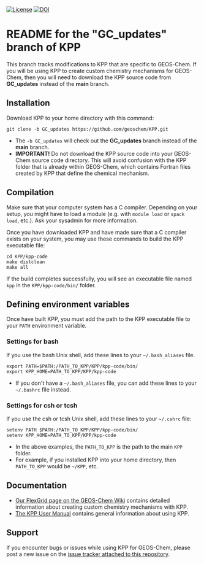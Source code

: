 [![License](https://img.shields.io/badge/License-MIT-blue.svg)](https://github.com/geoschem/KPP/blob/GC_updates/LICENSE.txt) [![DOI](https://zenodo.org/badge/DOI/10.5281/zenodo.4537861.svg)](https://doi.org/10.5281/zenodo.4537861)

# README for the "GC_updates" branch of KPP

This branch tracks modifications to KPP that are specific to GEOS-Chem.  If you will be using KPP to create custom chemistry mechanisms for GEOS-Chem, then you will need to download the KPP source code from **GC_updates** instead of the **main** branch. 

## Installation

Download KPP to your home directory with this command:
```
git clone -b GC_updates https://github.com/geoschem/KPP.git
```
 * The `-b GC_updates` will check out the **GC_updates** branch instead of the **main** branch.
 * **IMPORTANT!** Do not download the KPP source code into your GEOS-Chem source code directory. This will avoid confusion with the KPP folder that is already within GEOS-Chem, which contains Fortran files created by KPP that define the chemical mechanism.

## Compilation

Make sure that your computer system has a C compiler.  Depending on your setup, you might have to load a module (e.g. with `module load` or `spack load`, etc.).  Ask your sysadmin for more information.

Once you have downloaded KPP and have made sure that a C compiler exists on your system, you may use these commands to build the KPP executable file:
```
cd KPP/kpp-code
make distclean
make all
```
If the build completes successfully, you will see an executable file named `kpp` in the `KPP/kpp-code/bin/` folder.

## Defining environment variables

Once have built KPP, you must add the path to the KPP executable file to your `PATH` environment variable.  

### Settings for bash

If you use the bash Unix shell, add these lines to your `~/.bash_aliases` file. 
```
export PATH=$PATH:/PATH_TO_KPP/KPP/kpp-code/bin/
export KPP_HOME=PATH_TO_KPP/KPP/kpp-code
```
  * If you don't have a `~/.bash_aliases` file, you can add these lines to your `~/.bashrc` file instead. 

### Settings for csh or tcsh

If you use the csh or tcsh Unix shell, add these lines to your `~/.cshrc` file:
```
setenv PATH $PATH:/PATH_TO_KPP/KPP/kpp-code/bin/
setenv KPP_HOME=PATH_TO_KPP/KPP/kpp-code
```
  * In the above examples, the `PATH_TO_KPP` is the path to the main `KPP` folder. 
  * For example, if you installed KPP into your home directory, then `PATH_TO_KPP` would be `~/KPP`, etc.

## Documentation

* [Our FlexGrid page on the GEOS-Chem Wiki](http://wiki.geos-chem/org/FlexChem) contains detailed information about creating custom chemistry mechanisms with KPP.
* [The KPP User Manual](https://github.com/geoschem/KPP/blob/GC_updates/kpp-code/doc/kpp_UserManual.pdf) contains general information about using KPP.

## Support

If you encounter bugs or issues while using KPP for GEOS-Chem, please post a new issue on the [issue tracker attached to this repository](https://github.com/geoschem/KPP/issues/new).
